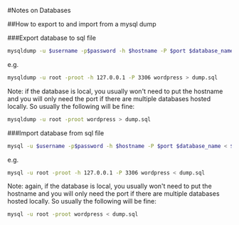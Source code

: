 #Notes on Databases

##How to export to and import from a mysql dump

###Export database to sql file
```bash
mysqldump -u $username -p$password -h $hostname -P $port $database_name > $file.sql
```
e.g.
```bash
mysqldump -u root -proot -h 127.0.0.1 -P 3306 wordpress > dump.sql
```
Note: if the database is local, you usually won't need to put the hostname and you will only need the port if there are multiple databases hosted locally. So usually the following will be fine:
```bash
mysqldump -u root -proot wordpress > dump.sql
```
###Import database from sql file
```bash
mysql -u $username -p$password -h $hostname -P $port $database_name < $file.sql
```
e.g.
```bash
mysql -u root -proot -h 127.0.0.1 -P 3306 wordpress < dump.sql
```
Note: again, if the database is local, you usually won't need to put the hostname and you will only need the port if there are multiple databases hosted locally. So usually the following will be fine:
```bash
mysql -u root -proot wordpress < dump.sql
```